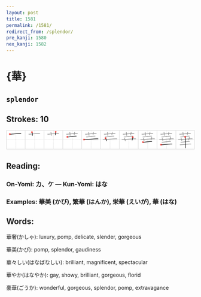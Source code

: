 ```yaml
---
layout: post
title: 1581
permalink: /1581/
redirect_from: /splendor/
pre_kanji: 1580
nex_kanji: 1582
---
```


# {華}

## `splendor`

## Strokes: 10

<div class="stroke"><img src="../images/E88FAF.png" /></div>

## Reading:

### On-Yomi: カ、ケ &mdash; Kun-Yomi: はな

### Examples: 華美 (かび), 繁華 (はんか), 栄華 (えいが), 華 (はな)

## Words:

華奢(かしゃ): luxury, pomp, delicate, slender, gorgeous

華美(かび): pomp, splendor, gaudiness

華々しい(はなばなしい): brilliant, magnificent, spectacular

華やか(はなやか): gay, showy, brilliant, gorgeous, florid

豪華(ごうか): wonderful, gorgeous, splendor, pomp, extravagance
